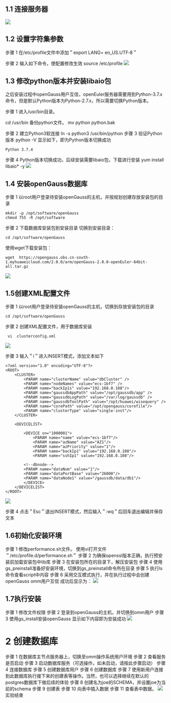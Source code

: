 ## 1.1 连接服务器
![](./img/0.png)
## 1.2 设置字符集参数
步骤 1	在/etc/profile文件中添加＂export LANG= en_US.UTF‐8＂

步骤 2 输入如下命令，使配置修改生效
source /etc/profile
![](./img/1.png)
## 1.3 修改python版本并安装libaio包
之后安装过程中openGauss用户互信，openEuler服务器需要用到Python-3.7.x命令，但是默认Python版本为Python-2.7.x，所以需要切换Python版本。

步骤 1	进入/usr/bin目录。

cd /usr/bin
备份python文件。
mv python python.bak

步骤 2	建立Python3软连接
ln -s python3 /usr/bin/python
步骤 3	验证Python版本
python -V
显示如下，即为Python版本切换成功
``` 
Python 3.7.4
```
步骤 4	Python版本切换成功，后续安装需要libaio包，下载进行安装
yum install libaio* -y
![](./img/2.png)
## 1.4 安装openGauss数据库
步骤 1	以root用户登录待安装openGauss的主机，并按规划创建存放安装包的目录
```
mkdir -p /opt/software/openGauss
chmod 755 -R /opt/software
```
步骤 2	下载数据库安装包到安装目录
切换到安装目录：
```
cd /opt/software/openGauss
```
使用wget下载安装包：
```
wget  https://opengauss.obs.cn-south-1.myhuaweicloud.com/2.0.0/arm/openGauss-2.0.0-openEuler-64bit-all.tar.gz
```
![](./img/3.png)
## 1.5创建XML配置文件
步骤 1	以root用户登录待安装openGauss的主机，切换到存放安装包的目录
```
cd /opt/software/openGauss
```
步骤 2	创建XML配置文件，用于数据库安装
```
 vi  clusterconfig.xml
```
![](./img/4.png)

步骤 3	输入＂i＂进入INSERT模式，添加文本如下
```
<?xml version="1.0" encoding="UTF-8"?> 
<ROOT> 
    <CLUSTER> 
        <PARAM name="clusterName" value="dbCluster" /> 
        <PARAM name="nodeNames" value="ecs-1bf7" /> 
        <PARAM name="backIp1s" value="192.168.0.108"/> 
        <PARAM name="gaussdbAppPath" value="/opt/gaussdb/app" /> 
        <PARAM name="gaussdbLogPath" value="/var/log/gaussdb" /> 
        <PARAM name="gaussdbToolPath" value="/opt/huawei/wisequery" /> 
        <PARAM name="corePath" value="/opt/opengauss/corefile"/> 
        <PARAM name="clusterType" value="single-inst"/> 
    </CLUSTER> 
   
    <DEVICELIST> 
        
        <DEVICE sn="1000001"> 
            <PARAM name="name" value="ecs-1bf7"/> 
            <PARAM name="azName" value="AZ1"/> 
            <PARAM name="azPriority" value="1"/> 
            <PARAM name="backIp1" value="192.168.0.108"/> 
            <PARAM name="sshIp1" value="192.168.0.108"/> 
             
	    <!--dbnode--> 
	    <PARAM name="dataNum" value="1"/> 
	    <PARAM name="dataPortBase" value="26000"/> 
	    <PARAM name="dataNode1" value="/gaussdb/data/db1"/> 
        </DEVICE> 
    </DEVICELIST> 
</ROOT>
```
![](./img/5.png)

步骤 4	点击＂Esc＂退出INSERT模式，然后输入＂:wq＂后回车退出编辑并保存文本
## 1.6初始化安装环境
步骤 1	修改performance.sh文件。
使用vi打开文件＂/etc/profile.d/performance.sh＂
步骤 2	为确保openssl版本正确，执行预安装前加载安装包中lib库
步骤 3	在安装包所在的目录下，解压安装包
步骤 4	使用gs_preinstall准备好安装环境，切换到gs_preinstall命令所在目录
步骤 5	执行ls命令查看script中内容
步骤 6	采用交互模式执行，并在执行过程中会创建openGauss omm用户互信
成功后显示为：
![](./img/6.png)
## 1.7执行安装
步骤 1	修改文件权限
步骤 2	登录到openGauss的主机，并切换到omm用户
步骤 3	使用gs_install安装openGauss
显示如下内容即为安装成功
![](./img/7.png)
# 2 创建数据库
步骤 1	在数据库主节点服务器上，切换至omm操作系统用户环境
步骤 2	查看服务是否启动
步骤 3	启动数据库服务（可选操作，如未启动，请按此步骤启动）
步骤 4	连接数据库
步骤 5	创建数据库用户
步骤 6	创建数据库
步骤 7	使用新用户连接到此数据库执行接下来的创建表等操作。当然，也可以选择继续在默认的postgres数据库下做后续的体验
步骤 8	创建名为joe的SCHEMA，并设置joe为当前的schema
步骤 9	创建表
步骤 10	向表中插入数据
步骤 11	查看表中数据。
![](./img/8.png)
实验结束